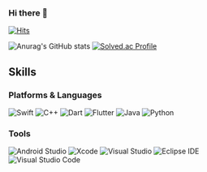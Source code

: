 ### Hi there 👋
[![Hits](https://hits.seeyoufarm.com/api/count/incr/badge.svg?url=https%3A%2F%2Fgithub.com%2Fpuretension&count_bg=%233D89C8&title_bg=%233D45C8&icon=&icon_color=%23E7E7E7&title=hits&edge_flat=false)](https://hits.seeyoufarm.com)


![Anurag's GitHub stats](https://github-readme-stats.vercel.app/api?username=puretension&show_icons=true&theme=tokyonight)
[![Solved.ac Profile](http://mazassumnida.wtf/api/v2/generate_badge?boj=rlrlfhtm2)](https://solved.ac/rlrlfhtm2/)

## Skills
### Platforms & Languages
![Swift](https://img.shields.io/badge/Swift-F80000.svg?&style=for-the-badge&logo=Swift&logoColor=white)
![C++](https://img.shields.io/badge/C/C++-1572B6.svg?&style=for-the-badge&logo=C&logoColor=white)
![Dart](https://img.shields.io/badge/Dart-1572B6.svg?&style=for-the-badge&logo=Dart&logoColor=white)
![Flutter](https://img.shields.io/badge/Flutter-4479A1.svg?&style=for-the-badge&logo=Flutter&logoColor=white)
![Java](https://img.shields.io/badge/Java-007396.svg?&style=for-the-badge&logo=Java&logoColor=white)
![Python](https://img.shields.io/badge/Python-3776AB.svg?&style=for-the-badge&logo=Python&logoColor=white)

### Tools 
![Android Studio](https://img.shields.io/badge/Android%20Studio-3DDC84.svg?&style=for-the-badge&logo=Android%20Studio&logoColor=white)
![Xcode](https://img.shields.io/badge/Xcode%20-147EFB.svg?&style=for-the-badge&logo=Xcode%20&logoColor=white)
![Visual Studio](https://img.shields.io/badge/Visual%20Studio-svg?&style=for-the-badge&logo=Visual%20Studio&logoColor=white)
![Eclipse IDE](https://img.shields.io/badge/Eclipse%20IDE-2C2255.svg?&style=for-the-badge&logo=Eclipse%20IDE&logoColor=white)
![Visual Studio Code](https://img.shields.io/badge/Visual%20Studio%20Code-007ACC.svg?&style=for-the-badge&logo=Visual%20Studio%20Code&logoColor=white)



<!--
**puretension/puretension** is a ✨ _special_ ✨ repository because its `README.md` (this file) appears on your GitHub profile.

Here are some ideas to get you started:

- 🔭 I’m currently working on ...
- 🌱 I’m currently learning ...
- 👯 I’m looking to collaborate on ...
- 🤔 I’m looking for help with ...
- 💬 Ask me about ...
- 📫 How to reach me: ...
- 😄 Pronouns: ...
- ⚡ Fun fact: ...
-->
